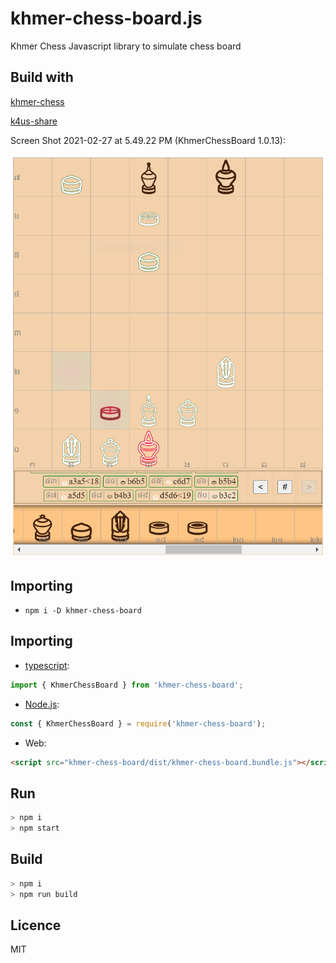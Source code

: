 # khmer-chess-board.js

Khmer Chess Javascript library to simulate chess board

## Build with

[khmer-chess](https://github.com/K4us/khmer-chess.js)

[k4us-share](https://github.com/K4us/share)

Screen Shot 2021-02-27 at 5.49.22 PM (KhmerChessBoard 1.0.13):

![alt text](./example/Screen%20Shot%202021-02-27%20at%205.49.22%20PM.png "Logo Title Text 1")

## Importing

* `npm i -D khmer-chess-board`

## Importing

* [typescript](https://www.typescriptlang.org/): 
```typescript
import { KhmerChessBoard } from 'khmer-chess-board';
```
* [Node.js](https://nodejs.org/en/): 
```javascript
const { KhmerChessBoard } = require('khmer-chess-board');
```
* Web: 
```html
<script src="khmer-chess-board/dist/khmer-chess-board.bundle.js"></script>
```

## Run

```bash
> npm i
> npm start
```

## Build

```bash
> npm i
> npm run build
```

## Licence

MIT
